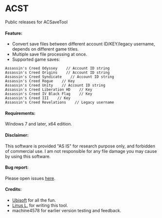 ACST
====
Public releases for ACSaveTool

#### Feature:
- Convert save files between different account ID/KEY/legacy username, depends on different game titles.
- Multiple save file processing at once.
- Supported game saves:
```
Assassin's Creed Odyssey    // Account ID string
Assassin's Creed Origins    // Account ID string
Assassin's Creed Syndicate    // Account ID string
Assassin's Creed Rogue    // Key
Assassin's Creed Unity    // Account ID string
Assassin's Creed Liberation HD    // Key
Assassin's Creed IV Black Flag    // Key
Assassin's Creed III    // Key
Assassin's Creed Revelations    // Legacy username
```

#### Requirements:
Windows 7 and later, x64 edition.

#### Disclaimer:
This software is provided "AS IS" for research purpose only, and forbidden of commercial use.
I am not responsible for any file damage you may cause by using this software.

#### Bug report:
Please open issues [here](https://github.com/linzhouyu/ACST/issues).

#### Credits:
- [Ubisoft](https://www.ubisoft.com/) for all the fun.
- [Linus L.](https://github.com/linzhouyu) for writing this tool.
- machine4578 for earlier version testing and feedback.
